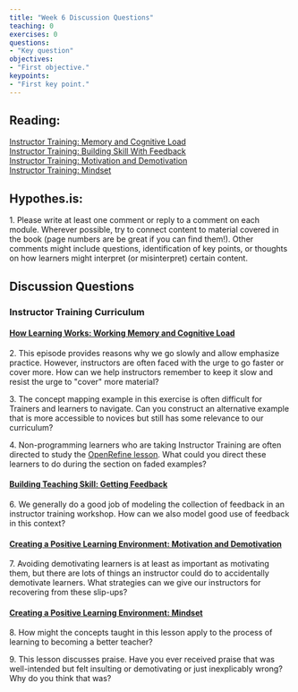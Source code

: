 ```yaml
--- 
title: "Week 6 Discussion Questions"    
teaching: 0 
exercises: 0    
questions:  
- "Key question"    
objectives: 
- "First objective."    
keypoints:  
- "First key point."    
---
```

## Reading: 
[Instructor Training: Memory and Cognitive Load](https://carpentries.github.io/instructor-training/05-memory/index.html)  
[Instructor Training: Building Skill With Feedback](https://carpentries.github.io/instructor-training/06-feedback/index.html)  
[Instructor Training: Motivation and Demotivation](https://carpentries.github.io/instructor-training/08-motivation/index.html)  
[Instructor Training: Mindset](https://carpentries.github.io/instructor-training/09-mindset/index.html)

## Hypothes.is: 
1\. Please write at least one comment or reply to a comment on each module. Wherever possible, try to connect content to material covered in the book (page numbers are be great if you can find them!). Other comments might include questions, identification of key points, or thoughts on how learners might interpret (or misinterpret) certain content.

## Discussion Questions

### Instructor Training Curriculum
#### [How Learning Works: Working Memory and Cognitive Load](https://carpentries.github.io/instructor-training/05-memory/index.html)
2\. This episode provides reasons why we go slowly and allow emphasize practice. However, instructors are often faced with the urge to go faster or cover more. How can we help instructors remember to keep it slow and resist the urge to "cover" more material?

3\. The concept mapping example in this exercise is often difficult for Trainers and learners to navigate. Can you construct an alternative example that is more accessible to novices but still has some relevance to our curriculum?

4\. Non-programming learners who are taking Instructor Training are often directed to study the [OpenRefine lesson](https://datacarpentry.org/OpenRefine-ecology-lesson/). What could you direct these learners to do during the section on faded examples?

#### [Building Teaching Skill: Getting Feedback](https://carpentries.github.io/instructor-training/06-feedback/index.html)

6\. We generally do a good job of modeling the collection of feedback in an instructor training workshop. How can we also model good use of feedback in this context?

#### [Creating a Positive Learning Environment: Motivation and Demotivation](https://carpentries.github.io/instructor-training/08-motivation/index.html)

7\. Avoiding demotivating learners is at least as important as motivating them, but there are lots of things an instructor could do to accidentally demotivate learners. What strategies can we give our instructors for recovering from these slip-ups?


#### [Creating a Positive Learning Environment: Mindset](https://carpentries.github.io/instructor-training/09-mindset/index.html)
8\. How might the concepts taught in this lesson apply to the process of learning to becoming a better teacher?

9\. This lesson discusses praise. Have you ever received praise that was well-intended but felt insulting or demotivating or just inexplicably wrong? Why do you think that was?

